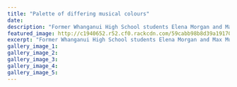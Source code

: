 ```yaml
---
title: "Palette of differing musical colours"
date: 
description: "Former Whanganui High School students Elena Morgan and Max Munneke back in town for a concert..."
featured_image: http://c1940652.r52.cf0.rackcdn.com/59cabb98b8d39a19170003b6/Max--Elena-together.jpg
excerpt: "Former Whanganui High School students Elena Morgan and Max Munneke back in town for a concert."
gallery_image_1: 
gallery_image_2: 
gallery_image_3: 
gallery_image_4: 
gallery_image_5: 
---
```

